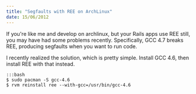 ```yaml
--- 
title: "Segfaults with REE on ArchLinux"
date: 15/06/2012
---
```


If you're like me and develop on archlinux, but your Rails apps use REE
still, you may have had some problems recently. Specifically, GCC 4.7
breaks REE, producing segfaults when you want to run code.

I recently realized the solution, which is pretty simple. Install GCC
4.6, then install REE with that instead.

    :::bash
    $ sudo pacman -S gcc-4.6
    $ rvm reinstall ree --with-gcc=/usr/bin/gcc-4.6
